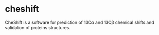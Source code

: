 cheshift
========

CheShift is a software for prediction of  13Cα and 13Cβ chemical shifts and validation of proteins structures.
